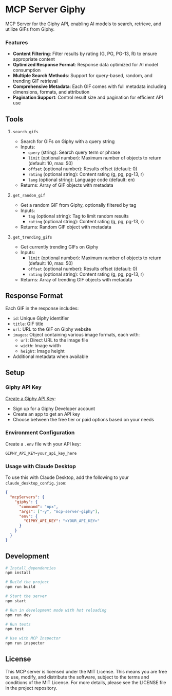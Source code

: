 # MCP Server Giphy

MCP Server for the Giphy API, enabling AI models to search, retrieve, and utilize GIFs from Giphy.

### Features

- **Content Filtering**: Filter results by rating (G, PG, PG-13, R) to ensure appropriate content
- **Optimized Response Format**: Response data optimized for AI model consumption
- **Multiple Search Methods**: Support for query-based, random, and trending GIF retrieval
- **Comprehensive Metadata**: Each GIF comes with full metadata including dimensions, formats, and attribution
- **Pagination Support**: Control result size and pagination for efficient API use

## Tools

1. `search_gifs`

   - Search for GIFs on Giphy with a query string
   - Inputs:
     - `query` (string): Search query term or phrase
     - `limit` (optional number): Maximum number of objects to return (default: 10, max: 50)
     - `offset` (optional number): Results offset (default: 0)
     - `rating` (optional string): Content rating (g, pg, pg-13, r)
     - `lang` (optional string): Language code (default: en)
   - Returns: Array of GIF objects with metadata

2. `get_random_gif`

   - Get a random GIF from Giphy, optionally filtered by tag
   - Inputs:
     - `tag` (optional string): Tag to limit random results
     - `rating` (optional string): Content rating (g, pg, pg-13, r)
   - Returns: Random GIF object with metadata

3. `get_trending_gifs`
   - Get currently trending GIFs on Giphy
   - Inputs:
     - `limit` (optional number): Maximum number of objects to return (default: 10, max: 50)
     - `offset` (optional number): Results offset (default: 0)
     - `rating` (optional string): Content rating (g, pg, pg-13, r)
   - Returns: Array of trending GIF objects with metadata

## Response Format

Each GIF in the response includes:

- `id`: Unique Giphy identifier
- `title`: GIF title
- `url`: URL to the GIF on Giphy website
- `images`: Object containing various image formats, each with:
  - `url`: Direct URL to the image file
  - `width`: Image width
  - `height`: Image height
- Additional metadata when available

## Setup

### Giphy API Key

[Create a Giphy API Key](https://developers.giphy.com/dashboard/?create=true):

- Sign up for a Giphy Developer account
- Create an app to get an API key
- Choose between the free tier or paid options based on your needs

### Environment Configuration

Create a `.env` file with your API key:

```
GIPHY_API_KEY=your_api_key_here
```

### Usage with Claude Desktop

To use this with Claude Desktop, add the following to your `claude_desktop_config.json`:

```json
{
  "mcpServers": {
    "giphy": {
      "command": "npx",
      "args": ["-y", "mcp-server-giphy"],
      "env": {
        "GIPHY_API_KEY": "<YOUR_API_KEY>"
      }
    }
  }
}
```

## Development

```bash
# Install dependencies
npm install

# Build the project
npm run build

# Start the server
npm start

# Run in development mode with hot reloading
npm run dev

# Run tests
npm test

# Use with MCP Inspector
npm run inspector
```

## License

This MCP server is licensed under the MIT License. This means you are free to use, modify, and distribute the software, subject to the terms and conditions of the MIT License. For more details, please see the LICENSE file in the project repository.
